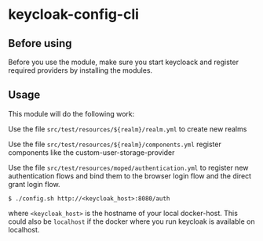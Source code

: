# keycloak-config-cli

## Before using

Before you use the module, make sure you start keycloack and register required providers by installing the modules.

## Usage

This module will do the following work:

Use the file `src/test/resources/${realm}/realm.yml` to create new realms

Use the file `src/test/resources/${realm}/components.yml` register components like the custom-user-storage-provider

Use the file `src/test/resources/moped/authentication.yml` to register new authentication flows and bind them to the browser login flow and the direct grant login flow.

```
$ ./config.sh http://<keycloak_host>:8080/auth 
```

where `<keycloak_host>` is the hostname of your local docker-host. This could also be `localhost` if the docker where you run keycloak is available on localhost.
